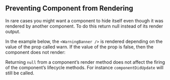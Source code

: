 ## Preventing Component from Rendering

In rare cases you might want a component to hide itself even though it was rendered by another component. To do this return null instead of its render output.

In the example below, the `<WarningBanner />` is rendered depending on the value of the prop called warn. If the value of the prop is false, then the component does not render:

Returning `null` from a component’s render method does not affect the firing of the component’s lifecycle methods. For instance
`componentDidUpdate` will still be called.
